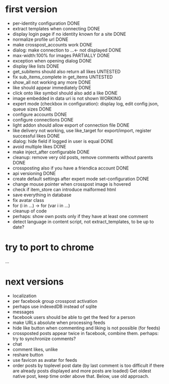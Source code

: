 first version
=============

* per-identity configuration DONE
* extract templates when connecting DONE
* display login page if no identity known for a site DONE
* normalize profile url DONE
* make crosspost_accounts work DONE
* dialog: make connection to ...<- not displayed DONE
* max-width:100% for images PARTIALLY DONE
* exception when opening dialog DONE
* display like lists DONE
* get_subitems should also return all likes UNTESTED
* fix sub_items_complete in get_items UNTESTED
* show_all not working any more DONE
* like should appear immediately DONE
* click onto like symbol should also add a like DONE
* image embedded in data uri is not shown WORKING
* expert mode (checkbox in configuration): display log, edit config json, queue sizes DONE
* configure accounts DONE
* configure connections DONE
* light addon should allow export of connection file DONE
* like delivery not working, use like_target for export/import, register successful likes DONE
* dialog: hide field if logged in user is equal DONE
* avoid multiple likes DONE
* make inject_after configurable DONE
* cleanup: remove very old posts, remove comments without parents DONE
* crossposting also if you have a friendica account DONE
* api versioning DONE
* create default settings after expert mode set-configuration DONE
* change mouse pointer when crosspost image is hovered
* check if item_store can introduce malformed html
* save everything in database
* fix avatar class
* for (i in ...) -> for (var i in ...)
* cleanup of code
* perhaps: show own posts only if they have at least one comment
* detect language in content script, not extract_templates, to be up to date?

try to port to chrome
=====================

...

next versions
=============

* localization
* per facebook group crosspost activation
* perhaps use indexedDB instead of sqlite
* messages
* facebook users should be able to get the feed for a person
* make URLs absolute when processing feeds
* hide like button when commenting and liking is not possible (for feeds)
* crossposted posts appear twice in facebook, combine them. perhaps: try to synchronize comments?
* chat
* comment likes, unlike
* reshare button
* use favicon as avatar for feeds
* order posts by toplevel post date (by last comment is too difficult if there are already posts displayed and more posts are loaded)
	Get oldest native post, keep time order above that. Below, use old approach.
